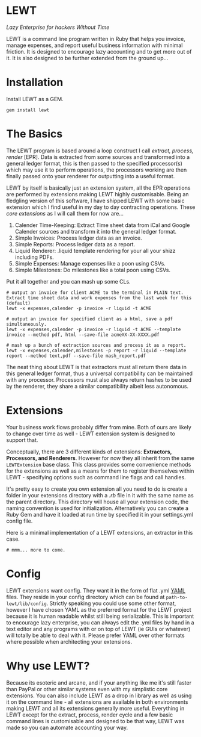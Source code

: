 LEWT
====
*Lazy Enterprise for hackers Without Time*

LEWT is a command line program written in Ruby that helps you invoice, manage expenses, and report useful business information with minimal friction. It is designed to encourage lazy accounting and to get more out of it. It is also designed to be further extended from the ground up...

# Installation

Install LEWT as a GEM.

```
gem install lewt
```

# The Basics

The LEWT program is based around a loop construct I call *extract, process, render* [EPR]. Data is extracted from some sources and transformed into a general ledger format, this is then passed to the specified processor(s) which may use it to perform operations, the processors working are then finally passed onto your renderer for outputting into a useful format.

LEWT by itself is basically just an extension system, all the EPR operations are performed by extensions making LEWT highly customisable. Being an fledgling version of this software, I have shipped LEWT with some basic extension which I find useful in my day to day contracting operations. These *core extensions* as I will call them for now are...

1. Calender Time-Keeping: Extract Time sheet data from iCal and Google Calender sources and transform it into the general ledger format.
2. Simple Invoices: Process ledger data as an invoice.
3. Simple Reports: Process ledger data as a report.
4. Liquid Renderer: .liquid template rendering for your all your shizz including PDFs.
5. Simple Expenses: Manage expenses like a poon using CSVs.
6. Simple Milestones: Do milestones like a total poon using CSVs.

Put it all together and you can mash up some CLs.

```
# output an invoice for client ACME to the terminal in PLAIN text. Extract time sheet data and work expenses from the last week for this (default)
lewt -x expenses,calender -p invoice -r liquid -t ACME

# output an invoice for specified client as a html, save a pdf simultaneously.
lewt -x expenses,calender -p invoice -r liquid -t ACME --template invoice --method pdf, html --save-file acmeXX-XX-XXXX.pdf 

# mash up a bunch of extraction sources and process it as a report.
lewt -x expenses,calender,milestones -p report -r liquid --template report --method text,pdf --save-file mash_report.pdf

```
The neat thing about LEWT is that extractors must all return there data in this general ledger format, thus a universal compatibility can be maintained with any processor. Processors must also always return hashes to be used by the renderer, they share a similar compatibility albeit less autonomous.

# Extensions

Your business work flows probably differ from mine. Both of ours are likely to change over time as well - LEWT extension system is designed to support that.

Conceptually, there are 3 different kinds of extensions: **Extractors, Processors, and Renderers**. However for now they all inherit from the same ``` LEWTExtension``` base class. This class provides some convenience methods for the extensions as well as a means for them to register themselves within LEWT - specifying options such as command line flags and call handles.

It's pretty easy to create you own extension all you need to do is create a folder in your extensions directory with a *.rb* file in it with the same name as the parent directory. This directory will house all your extension code, the naming convention is used for initialization. Alternatively you can create a Ruby Gem and have it loaded at run time by specified it in your settings.yml config file.

Here is a minimal implementation of a LEWT extensions, an extractor in this case.

```
# mmm... more to come.

```

# Config

LEWT extensions want config. They want it in the form of flat .yml [YAML](http://yaml.org) files. They reside in your config directory which can be found at ```path-to-lewt/lib/config```. Strictly speaking you could use some other format, however I have chosen YAML as the preferred format for the LEWT project because it is human readable whilst still being serializable. This is important to encourage lazy enterprise, you can always edit the .yml files by hand in a text editor and any programs with or on top of LEWT (ie GUIs or whatever) will totally be able to deal with it. Please prefer YAML over other formats where possible when architecting your extensions.

# Why use LEWT?

Because its esoteric and arcane, and if your anything like me it's still faster than PayPal or other similar systems even with my simplistic core extensions. You can also include LEWT as a drop in library as well as using it on the command line - all extensions are available in both environments making LEWT and all its extensions generally more useful. Everything in LEWT except for the extract, process, render cycle and a few basic command lines is customisable and designed to be that way, LEWT was made so you can automate accounting your way.











